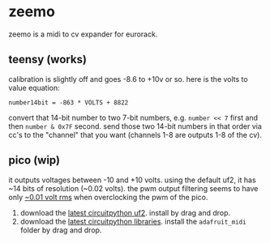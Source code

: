 # zeemo 

zeemo is a midi to cv expander for eurorack.


## teensy (works)

calibration is slightly off and goes -8.6 to +10v or so. here is the volts to value equation:

```
number14bit = -863 * VOLTS + 8822
```

convert that 14-bit number to two 7-bit numbers, e.g. `number << 7` first and then `number & 0x7F` second. send those two 14-bit numbers in that order via cc's to the "channel" that you want (channels 1-8 are outputs 1-8 of the cv).

## pico (wip)

it outputs voltages between -10 and +10 volts. using the default uf2, it has ~14 bits of resolution (~0.02 volts). the pwm output filtering seems to have only [~0.01 volt rms](https://www.falstad.com/circuit/circuitjs.html?ctz=CQAgjCAMB0l3BWEBmAHAJmgdgGzoRmACzICcpkORICkNIJNApgLRhgBQASiC8unTCl0vfoJx1JDOmxFSYCDgCdRA8MNV18OKCHQDIHZNQBeANwD2AGwAuAQwDmTADoBHMFLDZiyBOlRC-pCoIcisWLoiHlAcJpp6CDp8amJ6IObW9k5uHhwO8anJdMjIOpIcAO7x2rzoWCI1hlVFKGosdSKphgDGtfWtMh0JZeDhIKTQpAi0CGgIuB64ULCQnAIR7f017ejUNdRmSkwAZmyGduBEe1uJev2k4CKy4PDwvDCvBKiQRKj8qEQEKQPIkkIJXoZ8sQ9rdoXoiPJlJdqCUdDVUZEIZVhncGrcMU1kXoQkSCdi4f5UOAwA0SYYVOxaVT+MSqcVkPByTTWdTOqUYgzuRiWQS9Fj1q0UPy2DoMQcjqdcgB5HFDSm43SGHgsUhoklsK48rSXN5eHBIM1g5boTgqHV6qksX5Gl5wDi9J1U9WesVs5avfjkIPBkNlaA4er6IHGGmQRI4MNwTjNZ0CKlgNHBGJQzPptEIzXYn3qlnqwwWcBUqi6AAeNOOHJECGgIQzVCw8wjRDAQP9Sd0nCAA) when overclocking the pwm of the pico.

1. download the [latest circuitpython uf2](https://circuitpython.org/board/raspberry_pi_pico/). install by drag and drop.
2. download the [latest circuitpython libraries](https://github.com/adafruit/Adafruit_CircuitPython_Bundle/releases/tag/20230424). install the `adafruit_midi` folder by drag and drop.